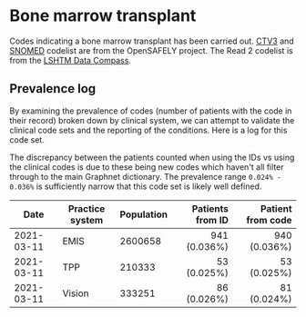 # Bone marrow transplant

Codes indicating a bone marrow transplant has been carried out. [CTV3](https://codelists.opensafely.org/codelist/opensafely/bone-marrow-transplant/2020-04-15/) and [SNOMED](https://codelists.opensafely.org/codelist/opensafely/bone-marrow-transplant-snomed/2020-04-15/) codelist are from the OpenSAFELY project. The Read 2 codelist is from the [LSHTM Data Compass](https://github.com/ebmdatalab/tpp-sql-notebook/files/4409744/bonemarrow_stemcell_July18.xlsx).

## Prevalence log

By examining the prevalence of codes (number of patients with the code in their record) broken down by clinical system, we can attempt to validate the clinical code sets and the reporting of the conditions. Here is a log for this code set.

The discrepancy between the patients counted when using the IDs vs using the clinical codes is due to these being new codes which haven't all filter through to the main Graphnet dictionary. The prevalence range `0.024% - 0.036%` is sufficiently narrow that this code set is likely well defined.

| Date       | Practice system | Population | Patients from ID | Patient from code |
| ---------- | --------------- | ---------- | ---------------: | ----------------: |
| 2021-03-11 | EMIS            | 2600658    |     941 (0.036%) |      940 (0.036%) |
| 2021-03-11 | TPP             | 210333     |      53 (0.025%) |       53 (0.025%) |
| 2021-03-11 | Vision          | 333251     |      86 (0.026%) |       81 (0.024%) |

